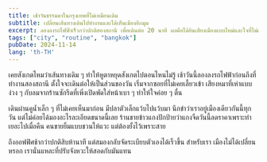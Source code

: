```yaml
---
title: เช้าวันธรรมดาในกรุงเทพที่ไม่เหมือนเดิม
subtitle: เปลี่ยนเส้นทางเดินไปทำงานและได้เห็นเมืองอีกมุม
excerpt: ลองลงรถไฟฟ้าเร็วกว่าปกติสองสถานี เพื่อเดินต่อ 20 นาที ผลคือได้ยินเสียงเมืองแบบใหม่และใจที่ไม่เร่ง
tags: ["city", "routine", "bangkok"]
pubDate: 2024-11-14
lang: 'th-TH'
---
```


เคยสังเกตไหมว่าเส้นทางเดิม ๆ ทำให้หูตาหยุดสังเกตไปตอนไหนไม่รู้ เช้าวันนี้ลองลงรถไฟฟ้าก่อนถึงที่ทำงานสองสถานี ตั้งใจจะเดินต่อให้เป็นส่วนของวัน เริ่มจากซอยที่ไม่เคยเลี้ยวเข้า เสียงหมาที่เห่าแบบง่วง ๆ กับลมจากร้านซักรีดที่เพิ่งเปิดพัดใส่หน้าเบา ๆ ทำให้ใจค่อย ๆ ตื่น

เดินผ่านคูน้ำเล็ก ๆ ที่ไม่เคยเห็นมาก่อน มีปลาตัวเล็กแว้บไปแว้บมา นึกขำว่าเราอยู่เมืองเดียวกันนี้ทุกวัน แต่ไม่ค่อยได้มองอะไรละเอียดขนาดนี้เลย ร้านขายข้าวแกงปักป้ายว่าแกงจืดวันนี้ลดราคาเพราะทำเยอะไปเมื่อคืน คนขายยิ้มแบบชวนให้แวะ แต่ต้องยั้งไว้เพราะสาย

ถึงออฟฟิศช้ากว่าปกติสิบห้านาที แต่สมองกลับจัดระเบียบตัวเองได้เร็วขึ้น สำหรับเรา เมืองไม่ได้เปลี่ยนหรอก เรานั่นแหละที่ปรับจังหวะให้สอดกับมันแทน


